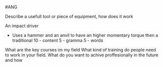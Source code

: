 #ANG 

Describe a usefull tool or piece of equipment, how does it work

An impact driver
- Uses a hammer and an anvil to have an higher momentary torque then a traditional 
10 - content
5 - gramma
5 - words

What are the key courses im my field
What kind of training do people need to work in your field.
What do you want to achive proffesionally in the future and how
